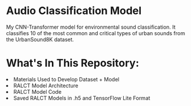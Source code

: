 # Audio Classification Model

My CNN-Transformer model for environmental sound classification. It classifies 10 of the most common and critical types of urban sounds from the UrbanSound8K dataset.


# What's In This Repository:
<li> Materials Used to Develop Dataset + Model </li>
<li> RALCT Model Architecture </li>
<li> RALCT Model Code </li>
<li> Saved RALCT Models in .h5 and TensorFlow Lite Format </li>



